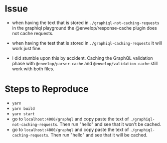 # Issue

- when having the text that is stored in `./graphiql-not-caching-requests` in the
  graphiql playground the @envelop/response-cache plugin does not cache
requests.
- when having the test that is stored in `./graphiql-caching-requests` it will
  work just fine.

- I did stumble upon this by accident. Caching the GraphQL validation phase with
  `@envelop/parser-cache` and `@envelop/validation-cache` still work with both
files.

# Steps to Reproduce

- `yarn`
- `yarn build`
- `yarn start`
- go to `localhost:4000/graphql` and copy paste the text of
  `./graphiql-not-caching-requests`. Then run "hello" and see that it won't be
cached.
- go to `localhost:4000/graphql` and copy paste the text of
  `./graphiql-caching-requests`. Then run "hello" and see that it will be
cached.
